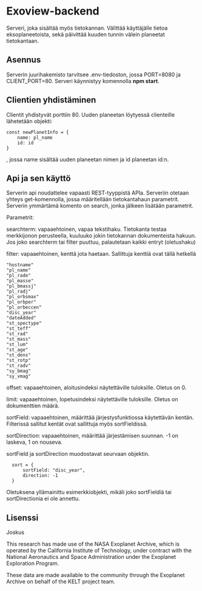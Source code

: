 # Exoview-backend

Serveri, joka sisältää myös tietokannan. Välittää käyttäjälle tietoa eksoplaneetoista, sekä päivittää kuuden tunnin välein planeetat tietokantaan.

## Asennus

Serverin juurihakemisto tarvitsee .env-tiedoston, jossa PORT=8080 ja CLIENT_PORT=80. Serveri käynnistyy komennolla **npm start**.

## Clientien yhdistäminen

Clientit yhdistyvät porttiin 80. Uuden planeetan löytyessä clienteille lähetetään objekti:

```
const newPlanetInfo = {
    name: pl_name
    id: id
}
```

, jossa name sisältää uuden planeetan nimen ja id planeetan id:n.

## Api ja sen käyttö

Serverin api noudattelee vapaasti REST-tyyppistä APIa. Serveriin otetaan yhteys get-komennolla, jossa määritellään tietokantahaun parametrit. Serverin ymmärtämä komento on search, jonka jälkeen lisätään parametrit.

Parametrit:

searchterm: vapaaehtoinen, vapaa tekstihaku. Tietokanta testaa merkkijonon perusteella, kuuluuko jokin tietokannan dokumenteista hakuun. Jos joko searchterm tai filter puuttuu, palautetaan kaikki entryt (oletushaku)

filter: vapaaehtoinen, kenttä jota haetaan. Sallittuja kenttiä ovat tällä hetkellä

    "hostname"
    "pl_name"
    "pl_rade"
    "pl_masse"
    "pl_bmassj"
    "pl_radj"
    "pl_orbsmax"
    "pl_orbper"
    "pl_orbeccen"
    "disc_year"
    "dateAdded"
    "st_spectype"
    "st_teff"
    "st_rad"
    "st_mass"
    "st_lum"
    "st_age"
    "st_dens"
    "st_rotp"
    "st_radv"
    "sy_bmag"
    "sy_vmag"

offset: vapaaehtoinen, aloitusindeksi näytettäville tuloksille. Oletus on 0.

limit: vapaaehtoinen, lopetusindeksi näytettäville tuloksille. Oletus on dokumenttien määrä.

sortField: vapaaehtoinen, määrittää järjestysfunktiossa käytettävän kentän. Filterissä sallitut kentät ovat sallittuja myös sortFieldissä.

sortDirection: vapaaehtoinen, määrittää järjestämisen suunnan. -1 on laskeva, 1 on nouseva.

sortField ja sortDirection muodostavat seurvaan objektin.

```
  sort = {
      sortField: "disc_year",
      direction: -1
  }
```

Oletuksena yllämainittu esimerkkiobjekti, mikäli joko sortFieldiä tai sortDirectionia ei ole annettu.

## Lisenssi

Joskus

This research has made use of the NASA Exoplanet Archive, which is operated by the California Institute of Technology, under contract with the National Aeronautics and Space Administration under the Exoplanet Exploration Program.

These data are made available to the community through the Exoplanet Archive on behalf of the KELT project team.
